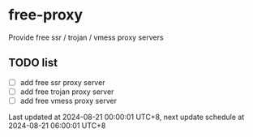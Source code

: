 
# free-proxy
Provide free ssr / trojan / vmess proxy servers


## TODO list
- [ ] add free ssr proxy server
- [ ] add free trojan proxy server
- [ ] add free vmess proxy server

Last updated at 2024-08-21 00:00:01 UTC+8, next update schedule at 2024-08-21 06:00:01 UTC+8

